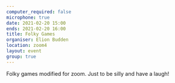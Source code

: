 ```yaml
---
computer_required: false
microphone: true
date: 2021-02-20 15:00
ends: 2021-02-20 16:00
title: Folky Games
organiser: Elion Budden
location: zoom4
layout: event
group: true
---
```

Folky games modified for zoom. Just to be silly and have a laugh!
